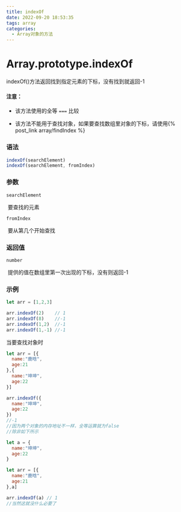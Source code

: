 ```yaml
---
title: indexOf
date: 2022-09-20 18:53:35
tags: array
categories:
  - Array对象的方法
---
```


# Array.prototype.indexOf

indexOf()方法返回找到指定元素的下标，没有找到就返回-1

#### 注意：

- 该方法使用的全等 `===` 比较

- 该方法不能用于查找对象，如果要查找数组里对象的下标，请使用{% post_link array/findIndex %}

### 语法

``` js
indexOf(searchElement)
indexOf(searchElement, fromIndex)
```

### 参数

`searchElement`

​	要查找的元素

`fromIndex`

​	要从第几个开始查找

### 返回值

`number`

​	提供的值在数组里第一次出现的下标，没有则返回-1

### 示例

```js
let arr = [1,2,3]

arr.indexOf(2)    // 1
arr.indexOf(8)    //-1
arr.indexOf(1,2)  //-1
arr.indexOf(1,-1) //-1
```

当要查找对象时

```js
let arr = [{
  name:"鹿晗",
  age:21
},{
  name:"坤坤",
  age:22
}]

arr.indexOf({
  name:"坤坤",
  age:22
})
//-1
//因为两个对象的内存地址不一样，全等运算就为false
//除非如下所示

let a = {
  name:"坤坤",
  age:22
}

let arr = [{
  name:"鹿晗",
  age:21
},a]

arr.indexOf(a) // 1
//当然这就没什么必要了
```

